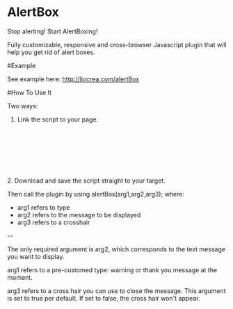 # AlertBox
Stop alerting! Start AlertBoxing! 

Fully customizable, responsive and cross-browser Javascript plugin that will help you get rid of alert boxes.

#Example

See example here: http://liocrea.com/alertBox

#How To Use It

Two ways:

1. Link the script to your page. 

<code><pre>
<script src="http://liocrea.com/alertBox/alertBox-v1.1.js"></script>
<script src="http://liocrea.com/alertBox/alertBox-v1.1.min.js"></script>
</pre></code>
2. Download and save the script straight to your target.

Then call the plugin by using alertBox(arg1,arg2,arg3); where:


- arg1 refers to type
- arg2 refers to the message to be displayed
- arg3 refers to a crosshair

--

The only required argument is arg2, which corresponds to the text message you want to display. 

arg1 refers to a pre-customed type: warning or thank you message at the moment.

arg3 refers to a cross hair you can use to close the message. This argument is set to true per default.
If set to false, the cross hair won't appear.
